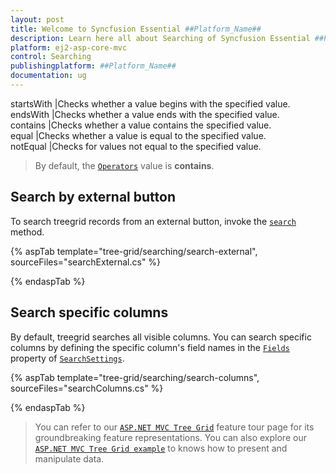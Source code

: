 ```yaml
---
layout: post
title: Welcome to Syncfusion Essential ##Platform_Name##
description: Learn here all about Searching of Syncfusion Essential ##Platform_Name## widgets based on HTML5 and jQuery.
platform: ej2-asp-core-mvc
control: Searching
publishingplatform: ##Platform_Name##
documentation: ug
---
```


startsWith |Checks whether a value begins with the specified value.
endsWith |Checks whether a value ends with the specified value.
contains |Checks whether a value contains the specified value.
equal |Checks whether a value is equal to the specified value.
notEqual |Checks for values not equal to the specified value.

> By default, the [`Operators`](https://help.syncfusion.com/cr/cref_files/aspnetcore-js2/Syncfusion.EJ2~Syncfusion.EJ2.TreeGrid.TreeGridSearchSettings~Operators.html) value is **contains**.

## Search by external button

To search treegrid records from an external button, invoke the [`search`](https://ej2.syncfusion.com/documentation/api/treegrid/#search) method.

{% aspTab template="tree-grid/searching/search-external", sourceFiles="searchExternal.cs" %}

{% endaspTab %}

## Search specific columns

By default, treegrid searches all visible columns. You can search specific columns by defining the specific column's field names in the [`Fields`](https://help.syncfusion.com/cr/cref_files/aspnetcore-js2/Syncfusion.EJ2~Syncfusion.EJ2.TreeGrid.TreeGridSearchSettings~Fields.html) property of [`SearchSettings`](https://help.syncfusion.com/cr/cref_files/aspnetcore-js2/Syncfusion.EJ2~Syncfusion.EJ2.TreeGrid.TreeGridSearchSettings.html).

{% aspTab template="tree-grid/searching/search-columns", sourceFiles="searchColumns.cs" %}

{% endaspTab %}

> You can refer to our [`ASP.NET MVC Tree Grid`](https://www.syncfusion.com/aspnet-mvc-ui-controls/tree-grid) feature tour page for its groundbreaking feature representations. You can also explore our [`ASP.NET MVC Tree Grid example`](https://ej2.syncfusion.com/aspnetmvc/TreeGrid/Overview#/material) to knows how to present and manipulate data.